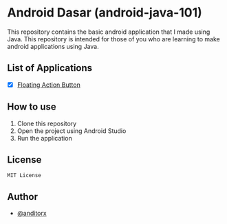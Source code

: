 # Android Dasar (android-java-101)

This repository contains the basic android application that I made using Java. This repository is intended for those of you who are learning to make android applications using Java.

## List of Applications

- [x] [Floating Action Button](https://github.com/anditorx/android-java-101/tree/main/01-FloatingActionButton#floating-action-button)

## How to use

1. Clone this repository
2. Open the project using Android Studio
3. Run the application

## License

```
MIT License
```

## Author

- [@anditorx](https://www.github.com/anditorx)
